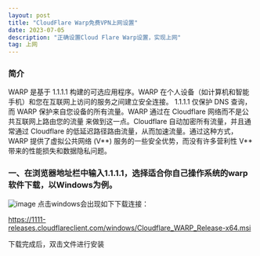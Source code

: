 ```yaml
---
layout: post
title: "CloudFlare Warp免费VPN上网设置"
date: 2023-07-05
description: "正确设置Cloud Flare Warp设置，实现上网"
tag: 上网
---
```


### 简介
WARP 是基于 1.1.1.1 构建的可选应用程序。WARP 在个人设备（如计算机和智能手机）和您在互联网上访问的服务之间建立安全连接。
1.1.1.1 仅保护 DNS 查询，而 WARP 保护来自您设备的所有流量。WARP 通过在 Cloudflare 网络而不是公共互联网上路由您的流量
来做到这一点。Cloudflare 自动加密所有流量，并且通常通过 Cloudflare 的低延迟路径路由流量，从而加速流量。通过这种方式，
WARP 提供了虚拟公共网络 (V**) 服务的一些安全优势，而没有许多营利性 V** 带来的性能损失和数据隐私问题。

### 一、在浏览器地址栏中输入1.1.1.1，选择适合你自己操作系统的warp软件下载，以Windows为例。

![image](https://github.com/hengdactn/ctnhb.github.io/assets/70909689/1d5a5037-6ff9-478c-9562-492274aa2538)
点击windows会出现如下下载连接：

https://1111-releases.cloudflareclient.com/windows/Cloudflare_WARP_Release-x64.msi

下载完成后，双击文件进行安装


